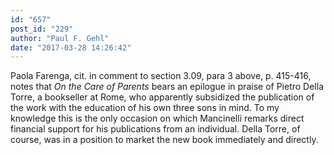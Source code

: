 ```yaml
---
id: "657"
post_id: "229"
author: "Paul F. Gehl"
date: "2017-03-28 14:26:42"
---
```

Paola Farenga, cit. in comment to section 3.09, para 3 above, p. 415-416, notes that <em>On the Care of Parents</em> bears an epilogue in praise of Pietro Della Torre, a bookseller at Rome, who apparently subsidized the publication of the work with the education of his own three sons in mind. To my knowledge this is the only occasion on which Mancinelli remarks direct financial support for his publications from an individual. Della Torre, of course, was in a position to market the new book immediately and directly.
